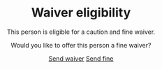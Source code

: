 <div style="text-align: center;">
<h1>Waiver eligibility</h1>
<p>This person is eligible for a caution and fine waiver.</p>
<p>Would you like to offer this person a fine waiver?</p>
<a href="{{ '/waiver-sent' | url }}" class="nsw-button nsw-button--primary">Send waiver</a>
<a href="{{ '/waiver-fine' | url }}" class="nsw-button nsw-button--outline">Send fine</a>
</div>

